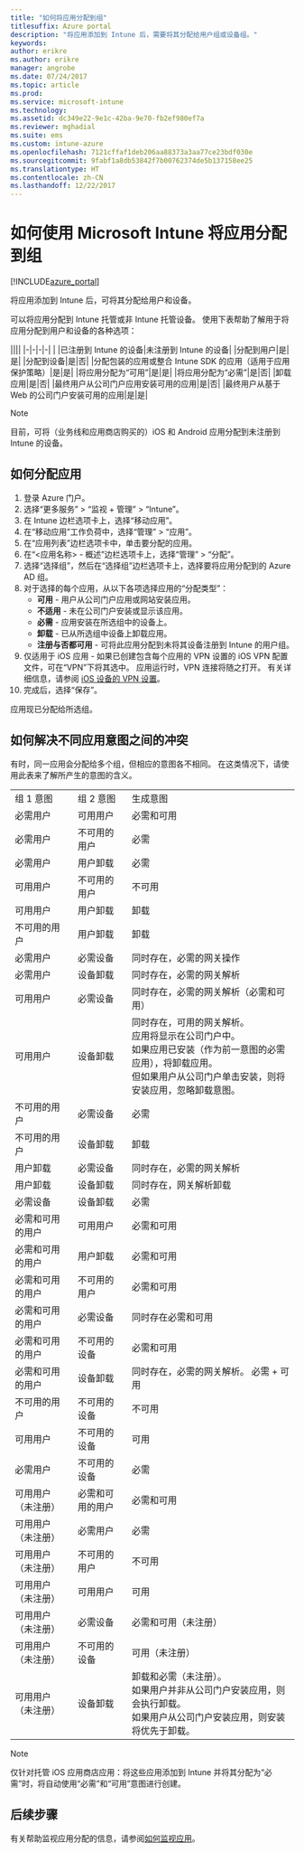 ```yaml
---
title: "如何将应用分配到组"
titlesuffix: Azure portal
description: "将应用添加到 Intune 后，需要将其分配给用户组或设备组。"
keywords: 
author: erikre
ms.author: erikre
manager: angrobe
ms.date: 07/24/2017
ms.topic: article
ms.prod: 
ms.service: microsoft-intune
ms.technology: 
ms.assetid: dc349e22-9e1c-42ba-9e70-fb2ef980ef7a
ms.reviewer: mghadial
ms.suite: ems
ms.custom: intune-azure
ms.openlocfilehash: 7121cffaf1deb206aa88373a3aa77ce23bdf030e
ms.sourcegitcommit: 9fabf1a8db53842f7b00762374de5b137158ee25
ms.translationtype: HT
ms.contentlocale: zh-CN
ms.lasthandoff: 12/22/2017
---
```

# <a name="how-to-assign-apps-to-groups-with-microsoft-intune"></a>如何使用 Microsoft Intune 将应用分配到组

[!INCLUDE[azure_portal](./includes/azure_portal.md)]

将应用添加到 Intune 后，可将其分配给用户和设备。

可以将应用分配到 Intune 托管或非 Intune 托管设备。 使用下表帮助了解用于将应用分配到用户和设备的各种选项：

||||
|-|-|-|-|
|&nbsp;|已注册到 Intune 的设备|未注册到 Intune 的设备|
|分配到用户|是|是|
|分配到设备|是|否|
|分配包装的应用或整合 Intune SDK 的应用（适用于应用保护策略）|是|是|
|将应用分配为“可用”|是|是|
|将应用分配为“必需”|是|否|
|卸载应用|是|否|
|最终用户从公司门户应用安装可用的应用|是|否|
|最终用户从基于 Web 的公司门户安装可用的应用|是|是|

> [!NOTE]
> 目前，可将（业务线和应用商店购买的）iOS 和 Android 应用分配到未注册到 Intune 的设备。

## <a name="how-to-assign-an-app"></a>如何分配应用

1. 登录 Azure 门户。
2. 选择“更多服务” > “监视 + 管理” > “Intune”。
3. 在 Intune 边栏选项卡上，选择“移动应用”。
1. 在“移动应用”工作负荷中，选择“管理” > “应用”。
2. 在“应用列表”边栏选项卡中，单击要分配的应用。
3. 在“<应用名称> - 概述”边栏选项卡上，选择“管理” > “分配”。
4. 选择“选择组”，然后在“选择组”边栏选项卡上，选择要将应用分配到的 Azure AD 组。
5. 对于选择的每个应用，从以下各项选择应用的“分配类型”：
    - **可用** - 用户从公司门户应用或网站安装应用。
    - **不适用** - 未在公司门户安装或显示该应用。
    - **必需** - 应用安装在所选组中的设备上。
    - **卸载** - 已从所选组中设备上卸载应用。
    - **注册与否都可用** - 可将此应用分配到未将其设备注册到 Intune 的用户组。
6. 仅适用于 iOS 应用 - 如果已创建包含每个应用的 VPN 设置的 iOS VPN 配置文件，可在“VPN”下将其选中。 应用运行时，VPN 连接将随之打开。 有关详细信息，请参阅 [iOS 设备的 VPN 设置](vpn-settings-ios.md)。
6. 完成后，选择“保存”。

应用现已分配给所选组。

## <a name="how-conflicts-between-app-intents-are-resolved"></a>如何解决不同应用意图之间的冲突

有时，同一应用会分配给多个组，但相应的意图各不相同。 在这类情况下，请使用此表来了解所产生的意图的含义。

||||
|-|-|-|
|组 1 意图|组 2 意图|生成意图|
|必需用户|可用用户|必需和可用|
|必需用户|不可用的用户|必需|
|必需用户|用户卸载|必需|
|可用用户|不可用的用户|不可用|
|可用用户|用户卸载|卸载|
|不可用的用户|用户卸载|卸载
|必需用户|必需设备|同时存在，必需的网关操作 
|必需用户|设备卸载|同时存在，必需的网关解析 
|可用用户|必需设备|同时存在，必需的网关解析（必需和可用）
|可用用户|设备卸载|同时存在，可用的网关解析。<br>应用将显示在公司门户中。<br>如果应用已安装（作为前一意图的必需应用），将卸载应用。<br>但如果用户从公司门户单击安装，则将安装应用，忽略卸载意图。|
|不可用的用户|必需设备|必需|
|不可用的用户|设备卸载|卸载|
|用户卸载|必需设备|同时存在，必需的网关解析|
|用户卸载|设备卸载|同时存在，网关解析卸载|
|必需设备|设备卸载|必需|
|必需和可用的用户|可用用户|必需和可用|
|必需和可用的用户|用户卸载|必需和可用|
|必需和可用的用户|不可用的用户|必需和可用|
|必需和可用的用户|必需设备|同时存在必需和可用
|必需和可用的用户|不可用的设备|必需和可用|
|必需和可用的用户|设备卸载|同时存在，必需的网关解析。 必需 + 可用
|不可用的用户|不可用的设备|不可用|
|可用用户|不可用的设备|可用|
|必需用户|不可用的设备|必需|
|可用用户（未注册）|必需和可用的用户|必需和可用
|可用用户（未注册）|必需用户|必需
|可用用户（未注册）|不可用的用户|不可用
|可用用户（未注册）|可用用户|可用|
|可用用户（未注册）|必需设备|必需和可用（未注册）|
|可用用户（未注册）|不可用的设备|可用（未注册）|
|可用用户（未注册）|设备卸载|卸载和必需（未注册）。<br>如果用户并非从公司门户安装应用，则会执行卸载。<br>如果用户从公司门户安装应用，则安装将优先于卸载。|

>[!NOTE]
>仅针对托管 iOS 应用商店应用：将这些应用添加到 Intune 并将其分配为“必需”时，将自动使用“必需”和“可用”意图进行创建。

## <a name="next-steps"></a>后续步骤

有关帮助监视应用分配的信息，请参阅[如何监视应用](apps-monitor.md)。
